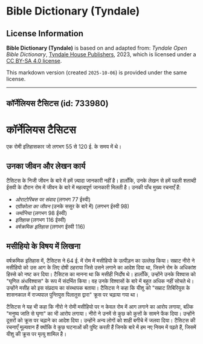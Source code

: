 # Bible Dictionary (Tyndale)

## License Information

**Bible Dictionary (Tyndale)** is based on and adapted from: _Tyndale Open Bible Dictionary_, [Tyndale House Publishers](https://tyndaleopenresources.com/), 2023, which is licensed under a [CC BY-SA 4.0 license](https://creativecommons.org/licenses/by-sa/4.0/legalcode.en).

This markdown version (created `2025-10-06`) is provided under the same license.



--------------------------------

## कॉर्नेलियस टैसिटस (id: 733980)

कॉर्नेलियस टैसिटस
=================

एक रोमी इतिहासकार जो लगभग 55 से 120 ई. के समय में थे।

उनका जीवन और लेखन कार्य
-----------------------

टैसिटस के निजी जीवन के बारे में हमें ज़्यादा जानकारी नहीं है। हालाँकि, उनके लेखन से हमें पहली शताब्दी ईसवी के दौरान रोम में जीवन के बारे में महत्वपूर्ण जानकारी मिलती है। उनकी पाँच मुख्य रचनाएँ हैं:

* *ओराटोरिबस पर संवाद* (लगभग 77 ईस्वी)
* *एग्रीकोला का जीवन* (उनके ससुर के बारे में) (लगभग ईस्वी 98\)
* *जर्मानिया* (लगभग 98 ईस्वी)
* *इतिहास* (लगभग 116 ईस्वी)
* *वर्षक्रमिक इतिहास* (लगभग ईस्वी 116\)

मसीहियो के विषय में लिखना
-------------------------

वर्षक्रमिक इतिहास में, टैसिटस ने 64 ई. में रोम में मसीहियो के उत्पीड़न का उल्लेख किया। सम्राट नीरो ने मसीहियो को उस आग के लिए दोषी ठहराया जिसे उसने लगाने का आदेश दिया था, जिसने रोम के अधिकांश हिस्से को नष्ट कर दिया। टैसिटस का मानना ​​था कि मसीही निर्दोष थे। हालाँकि, उन्होंने उनके विश्वास को "घृणित अंधविश्वास" के रूप में संदर्भित किया। वह उनके विश्वासों के बारे में बहुत अधिक नहीं सोचते थे। उन्होंने मसीह को इस संप्रदाय का संस्थापक बताया। टैसिटस ने कहा कि यीशु को "सम्राट तिबिरियुस के शासनकाल में राज्यपाल पुन्तियुस पिलातुस द्वारा" क्रूस पर चढ़ाया गया था।

टैसिटस ने यह भी कहा कि नीरो ने रोमी मसीहियो पर न केवल रोम में आग लगाने का आरोप लगाया, बल्कि "मनुष्य जाति से घृणा" का भी आरोप लगाया। नीरो ने उनमें से कुछ को कुत्तों के सामने फेंक दिया। उन्होंने दूसरों को क्रूस पर चढ़ाने का आदेश दिया। उन्होंने अन्य लोगों को शाही बगीचे में जलवा दिया। टैसिटस की रचनाएँ मूल्यवान हैं क्योंकि वे कुछ घटनाओं की पुष्टि करती हैं जिनके बारे में हम नए नियम में पढ़ते हैं, जिसमें यीशु की क्रूस पर मृत्यु शामिल है।


